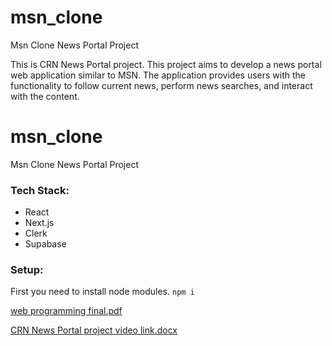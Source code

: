 # msn_clone
Msn Clone News Portal Project

This is CRN News Portal project. This project aims to develop a news portal web application similar to MSN. The application provides users with the functionality to follow current news, perform news searches, and interact with the content.

# msn_clone
Msn Clone News Portal Project

### Tech Stack:
- React
- Next.js
- Clerk
- Supabase

### Setup:
First you need to install node modules.
```npm i```


[web programming final.pdf](https://github.com/user-attachments/files/15778172/web.programming.final.pdf)


[CRN News Portal project video link.docx](https://github.com/user-attachments/files/15778403/CRN.News.Portal.project.video.link.docx)
